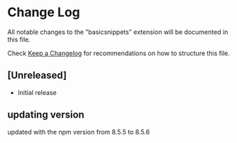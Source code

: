 # Change Log

All notable changes to the "basicsnippets" extension will be documented in this file.

Check [Keep a Changelog](http://keepachangelog.com/) for recommendations on how to structure this file.

## [Unreleased]

- Initial release

## updating version

updated with the npm version from 8.5.5 to 8.5.6